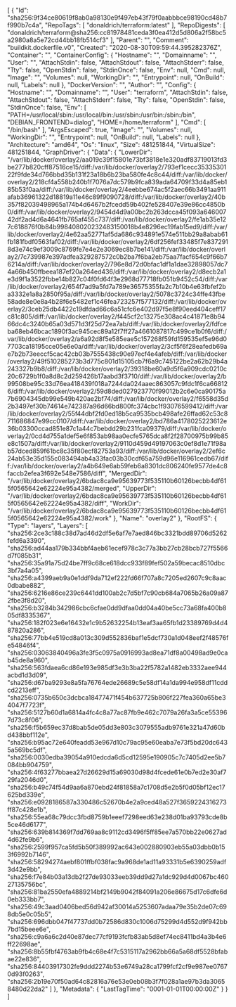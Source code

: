 [
{
"Id": "sha256:9f34ce80619f8ab0a98130e9f497eb43f79f0aabbbce98190cd48b7f990b7c4a",
"RepoTags": [
"donaldrich/terraform:latest"
],
"RepoDigests": [
"donaldrich/terraform@sha256:cc81978481ceda3f0ea412d5d806a2f58bc5a2980a8a5e72cd44bb18fb514cf3"
],
"Parent": "",
"Comment": "buildkit.dockerfile.v0",
"Created": "2020-08-30T09:59:44.395282376Z",
"Container": "",
"ContainerConfig": {
"Hostname": "",
"Domainname": "",
"User": "",
"AttachStdin": false,
"AttachStdout": false,
"AttachStderr": false,
"Tty": false,
"OpenStdin": false,
"StdinOnce": false,
"Env": null,
"Cmd": null,
"Image": "",
"Volumes": null,
"WorkingDir": "",
"Entrypoint": null,
"OnBuild": null,
"Labels": null
},
"DockerVersion": "",
"Author": "",
"Config": {
"Hostname": "",
"Domainname": "",
"User": "terraform",
"AttachStdin": false,
"AttachStdout": false,
"AttachStderr": false,
"Tty": false,
"OpenStdin": false,
"StdinOnce": false,
"Env": [
"PATH=/usr/local/sbin:/usr/local/bin:/usr/sbin:/usr/bin:/sbin:/bin",
"DEBIAN_FRONTEND=dialog",
"HOME=/home/terraform"
],
"Cmd": [
"/bin/bash"
],
"ArgsEscaped": true,
"Image": "",
"Volumes": null,
"WorkingDir": "",
"Entrypoint": null,
"OnBuild": null,
"Labels": null
},
"Architecture": "amd64",
"Os": "linux",
"Size": 481251844,
"VirtualSize": 481251844,
"GraphDriver": {
"Data": {
"LowerDir": "/var/lib/docker/overlay2/aa019c39f15801e73bf3818e1e320adf83719013fd3be277b820cff87516ce15/diff:/var/lib/docker/overlay2/793ef1cecc3533530122f9fde34d766bbd35b131f23a18b6b23ba580fe4c8c44/diff:/var/lib/docker/overlay2/218cf4a558b240b1f7076a7dc579b9fca839ada64709f33d4a85eb185b53f0aa/diff:/var/lib/docker/overlay2/4eebbe674ac5f2aec66b3491aa911afab36961322d18819a11e46c89f9090728/diff:/var/lib/docker/overlay2/40b357f82039498965a174b4d6467b2fcedd59b402fe528407e39e86cc4850b0/diff:/var/lib/docker/overlay2/9454d4d9a00bc2b263dcca45f093a64600742df2ad4d6a4641fb765af455c737/diff:/var/lib/docker/overlay2/fe1ab35e127c618876f0b84b998408020232483150018b4e8296ec19fab15ed9/diff:/var/lib/docker/overlay2/4e62aa52771af5da686c934891e574e511bb29a8abab61fb181fbdf0563faf02/diff:/var/lib/docker/overlay2/6df256fef33485f7e8372918d3e74c9ef3009c8769fe7e4e2e3069ec8b7be141/diff:/var/lib/docker/overlay2/7c739987e397adfea329287572c0b2ba7f6ba2eb75aa7facf654c9f66b76214a/diff:/var/lib/docker/overlay2/796e8d72d0bfac1df1a1dae32898057dc74a66b450ffbeea187ef20a264ed436/diff:/var/lib/docker/overlay2/d8ecb2a1e3d9f1a3522fbbe14b827c04f0fd64f3e2968d77718fb051b9452c54/diff:/var/lib/docker/overlay2/654f7ad9a5fd7a789e36575355fa2c7b10b4e63fbfef2ba3332e1a8a2850f95a/diff:/var/lib/docker/overlay2/5078c3724c34ffe43fbe58ade8e0e8a4b28f6e5482ef1c46fea723257f577132/diff:/var/lib/docker/overlay2/3ceb25db4422c19dfdad66c6a51cfc6e402d97f5e8f90eed404ceff17c81c805/diff:/var/lib/docker/overlay2/f445cf2c13275e308ac4c41871e8b9466dc4c3240b65a03d571d3f25d72ea7ab/diff:/var/lib/docker/overlay2/fdfceba68eb46bcac1890f3ac945cec89a12f7ff27a4661087817c499ce1b0f6/diff:/var/lib/docker/overlay2/a6a92d8f5e585eae5c157268f59fd159535ef5e96d07703ca18195cce05e6e0a/diff:/var/lib/docker/overlay2/3cf5f6f28eafedb69ae7b2b73eeccf5cac42cb03b7555438c90e97ecf4e4afeb/diff:/var/lib/docker/overlay2/49f510285273b3d775c801d15105cb7f6a9c745122be2a62b29b4a243327b9b8/diff:/var/lib/docker/overlay2/39318be60a9d5f6a909cdc0210c20c6729b1f0a8d8c2d259426b17aabd3f3710/diff:/var/lib/docker/overlay2/b99508be95c33d76ea418439f018a7244da024aaec863057c9fdc1f6ca668126/diff:/var/lib/docker/overlay2/59d8ded027923770f99012b2c6e0ca90175a7b6904345db99e549b420ae2bf74/diff:/var/lib/docker/overlay2/f6558d35d2b3497ef30b74614e742387a96d66bd800fc374cbc1f93076599412/diff:/var/lib/docker/overlay2/55f44dbf2fd0ed18b5ca9535bcb498afe26ffad62c53c8711686847e99cc0107/diff:/var/lib/docker/overlay2/bd786a4178025223612e36b03300ccad851e87c1a44c7bebdd29b231fca09379/diff:/var/lib/docker/overlay2/0cd4d755a1def5e6f853ab98aa0ecfe5765dca8f2f28700975b99b85e8c1507a/diff:/var/lib/docker/overlay2/9110d459d49197063c0ef8d1e71f98ab57dced859f61bc8c35f80ecf82753a93/diff:/var/lib/docker/overlay2/2ef6c24ab53e35d155c083494ab4a33fac03b30cdf65a759d96e116961cedb67/diff:/var/lib/docker/overlay2/a4b649e6ab59feb6a8301dc806240fe9577de4c8faccb2efea3f692e548e7586/diff",
"MergedDir": "/var/lib/docker/overlay2/6bdac8ca9e95639773f535110b60126becbb4df615f0565642e62224e95a4382/merged",
"UpperDir": "/var/lib/docker/overlay2/6bdac8ca9e95639773f535110b60126becbb4df615f0565642e62224e95a4382/diff",
"WorkDir": "/var/lib/docker/overlay2/6bdac8ca9e95639773f535110b60126becbb4df615f0565642e62224e95a4382/work"
},
"Name": "overlay2"
},
"RootFS": {
"Type": "layers",
"Layers": [
"sha256:2ce3c188c38d7ad46d2df5e6af7e7aed846bc3321bdd89706d5262fefd6a3390",
"sha256:ad44aa179b334bbf4aeb61ecef978c3c77a3bb27cb28bcb727f5566d7f085b31",
"sha256:35a91a75d24be7ff9c68ce618dcc933f89fef502a59becac8510dbc3bf7a4a05",
"sha256:a4399aeb9a0e1ddf9da712ef222fd66f707a8c7205ed2607c9c8aac0dbabe882",
"sha256:6216e86ce239c6441dd100ab2c7d5bf7c90cb684a7065b26a09a872fbe3f8d20",
"sha256:b3284b342986cbc6cfae0dd9dfaa0dd04a40be5cc73a68fa400b805df8335367",
"sha256:182f023e6e16432e1c9b52632254b13eaf3aa65fb1d23389769d4d487820a286",
"sha256:77bb4e519cd8a013c309d552836baf1e5dcf730a1d048eef2f48576fe54846f4",
"sha256:03063840496a3fe3f5c0975a0916993ad8ea71df8a00498ad9e0cab45de8a960",
"sha256:563fdaea6cd86e193e985df3e3b3ba22f5782a1482eb3332aee944acbd1d3d09",
"sha256:d67ba9293e8a5fa76764ede26689c5e58df14a1da994e958df11cddcd2213eff",
"sha256:0735b650c3dcbca18477471f454b637725b806f227fea360a65be34047f7723f",
"sha256:5127b60d1a6814a4fc4c8a77ac87fb9e462c7079a26fa3a5ce553967d73c8f06",
"sha256:f5b659ec37d8bab5de05dd3e803c3079555adb9761e321a47d60bd438bbf112e",
"sha256:b95ac72e640feadd53e967d10c79ac95e60eaba7e73f5bd20dc6435a569bc5df",
"sha256:0030edba39054a910edcda6d5cd12595e190905c7c7405d2ee5b7084bb904759",
"sha256:4f63277bbaea27d26629d15a69030d98d4fcede61e0b7ed2e30af729fa2046d0",
"sha256:b49c74f54d9aa6a870ebd24f81858a7c1708d5e2b5f0d05bf12ec17625bd339e",
"sha256:e0928186587a330486c52670b4e2a9ced48a527f3659224316273ff87c428e1b",
"sha256:55ea68c79dcc3fbd8759b1eeef7298eed63e238d01ba93793cde8b5ce46d6177",
"sha256:639b814369f7dd769aa8c9112cd3496f5ff85ee7a570bb22e0627ad4d62fe9b6",
"sha256:2599f957ca5fd5b50f389992ac643e002880903eb55a03dbb0b153f6992b7146",
"sha256:58294274aebf801ffbf038fac9a968de1ad11a93331b5e6390259adf3d42e9bb",
"sha256:f7e84b03a13db2f27de93033eeb39dd9d27a1dc929d4d0067bc46027135756bc",
"sha256:81ba2550efa4889214bf2149b9042f84091a206e86675d17c6dfe6d0eb333bb7",
"sha256:49c3aad0406bed56d942af30014a5253607adaa79e35b2de07c698db5e0c05b5",
"sha256:696dbb047f47737dd0b72586d830c1006d75299d4d552d9f942bb7bd15beee6e",
"sha256:c9a6a6c2d40e87dec77cf9193fcfb83ab5d8ef74ec8411bd4a3b4e6ff22698ae",
"sha256:8b55fbf4763ab9fb4c68e4f7c5315117a2962bb66a5a68df5528bfabae22e836",
"sha256:84403917302fe9ddd2274b53e6749a28ca1799fcf2cf9e987ee07670d93f0263",
"sha256:2b19e70f50ad64c82816a76e53e0eb08b3f7f028a1ae97b3da30658480d22da2"
]
},
"Metadata": {
"LastTagTime": "0001-01-01T00:00:00Z"
}
}
]
